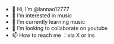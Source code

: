 - 👋 Hi, I’m @lannao12777
- 👀 I’m interested in music
- 🌱 I’m currently learning music
- 💞️ I’m looking to collaborate on youtube
- 📫 How to reach me ：via X or ins

<!---
lannao12777/lannao12777 is a ✨ special ✨ repository because its `README.md` (this file) appears on your GitHub profile.
You can click the Preview link to take a look at your changes.
--->
